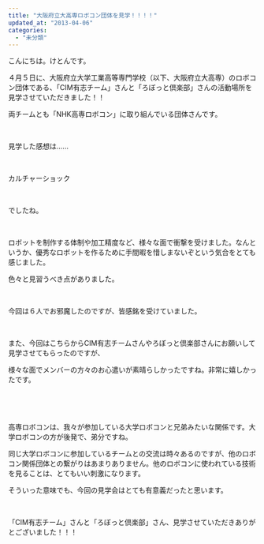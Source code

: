 ```yaml
---
title: "大阪府立大高専ロボコン団体を見学！！！！"
updated_at: "2013-04-06"
categories: 
  - "未分類"
---
```


こんにちは。けとんです。

４月５日に、大阪府立大学工業高等専門学校（以下、大阪府立大高専）のロボコン団体である、「CIM有志チーム」さんと「ろぼっと倶楽部」さんの活動場所を見学させていただきました！！

両チームとも「NHK高専ロボコン」に取り組んでいる団体さんです。

 

見学した感想は......

 

カルチャーショック

 

でしたね。

 

ロボットを制作する体制や加工精度など、様々な面で衝撃を受けました。なんというか、優秀なロボットを作るために手間暇を惜しまないぞという気合をとても感じました。

色々と見習うべき点がありました。

 

今回は６人でお邪魔したのですが、皆感銘を受けていました。

 

また、今回はこちらからCIM有志チームさんやろぼっと倶楽部さんにお願いして見学させてもらったのですが、

様々な面でメンバーの方々のお心遣いが素晴らしかったですね。非常に嬉しかったです。

 

 

高専ロボコンは、我々が参加している大学ロボコンと兄弟みたいな関係です。大学ロボコンの方が後発で、弟分ですね。

同じ大学ロボコンに参加しているチームとの交流は時々あるのですが、他のロボコン関係団体との繋がりはあまりありません。他のロボコンに使われている技術を見ることは、とてもいい刺激になります。

そういった意味でも、今回の見学会はとても有意義だったと思います。

 

「CIM有志チーム」さんと「ろぼっと倶楽部」さん、見学させていただきありがとございました！！！
